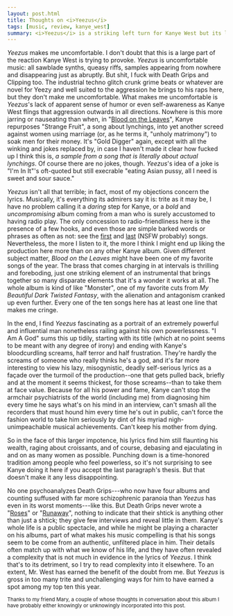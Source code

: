 ```yaml
---
layout: post.html
title: Thoughts on <i>Yeezus</i>
tags: [music, review, kanye_west]
summary: <i>Yeezus</i> is a striking left turn for Kanye West but its lyrics gross me out too much for it to make my top 10.
---
```


*Yeezus* makes me uncomfortable. I don't doubt that this is a large part of the reaction Kanye West is trying to provoke. *Yeezus* is uncomfortable music: all sawblade synths, queasy riffs, samples appearing from nowhere and disappearing just as abruptly. But shit, I fuck with Death Grips and Clipping too. The industrial techno glitch crunk grime beats or whatever are novel for Yeezy and well suited to the aggression he brings to his raps here, but they don't make me uncomfortable. What makes me uncomfortable is *Yeezus*'s lack of apparent sense of humor or even self-awareness as Kanye West flings that aggression outwards in all directions. Nowhere is this more jarring or nauseating than when, in "[Blood on the Leaves](http://www.youtube.com/watch?v=D0QcxWPB59o)", Kanye repurposes "Strange Fruit", a song about lynchings, into yet another screed against women using marriage (or, as he terms it, "unholy matrimony") to soak men for their money. It's "Gold Digger" again, except with all the winking and jokes replaced by, in case I haven't made it clear how fucked up I think this is, *a sample from a song that is literally about actual lynchings*. Of course there are no jokes, though. *Yeezus*'s idea of a joke is "I'm In It"'s oft-quoted but still execrable "eating Asian pussy, all I need is sweet and sour sauce."

*Yeezus* isn't all that terrible; in fact, most of my objections concern the lyrics. Musically, it's everything its admirers say it is: trite as it may be, I have no problem calling it a *daring* step for Kanye, or a *bold* and *uncompromising* album coming from a man who is surely accustomed to having radio play. The only concession to radio-friendliness here is the presence of a few hooks, and even those are simple barked words or phrases as often as not: see the [first](http://www.youtube.com/watch?v=DdLsXB3AMAg) and [last](http://www.youtube.com/watch?v=BBAtAM7vtgc) (NSFW probably) songs. Nevertheless, the more I listen to it, the more I think I might end up liking the production here more than on any other Kanye album. Given different subject matter, *Blood on the Leaves* might have been one of my favorite songs of the year. The brass that comes charging in at intervals is thrilling and foreboding, just one striking element of an instrumental that brings together so many disparate elements that it's a wonder it works at all. The whole album is kind of like "Monster", one of my favorite cuts from *My Beautiful Dark Twisted Fantasy*, with the alienation and antagonism cranked up even further. Every one of the ten songs here has at least one line that makes me cringe.

In the end, I find *Yeezus* fascinating as a portrait of an extremely powerful and influential man nonetheless railing against his own powerlessness. "I Am A God" sums this up tidily, starting with its title (which at no point seems to be meant with any degree of irony) and ending with Kanye's bloodcurdling screams, half terror and half frustration. They're hardly the screams of someone who really thinks he's a god, and it's far more interesting to view his lazy, misogynistic, deadly self-serious lyrics as a façade over the turmoil of the production--one that gets pulled back, briefly and at the moment it seems thickest, for those screams--than to take them at face value. Because for all his power and fame, Kanye can't stop the armchair psychiatrists of the world (including me) from diagnosing him every time he says what's on his mind in an interview, can't smash all the recorders that must hound him every time he's out in public, can't force the fashion world to take him seriously by dint of his myriad nigh-unimpeachable musical achievements. Can't keep his mother from dying.

So in the face of this larger impotence, his lyrics find him still flaunting his wealth, raging about croissants, and of course, debasing and ejaculating in and on as many women as possible.  Punching down is a time-honored tradition among people who feel powerless, so it's not surprising to see Kanye doing it here if you accept the last paragraph's thesis. But that doesn't make it any less disappointing.

No one psychoanalyzes Death Grips---who now have four albums and counting suffused with far more schizophrenic paranoia than *Yeezus* has even in its worst moments---like this. But Death Grips never wrote a "[Roses](http://www.youtube.com/watch?v=3ZOy6t1vVtE)" or "[Runaway](http://www.youtube.com/watch?v=L7_jYl8A73g)", nothing to indicate that their shtick is anything other than just a shtick; they give few interviews and reveal little in them. Kanye's whole life is a public spectacle, and while he might be playing a character on his albums, part of what makes his music compelling is that his songs seem to be come from an authentic, unfiltered place in him. Their details often match up with what we know of his life, and they have often revealed a complexity that is not much in evidence in the lyrics of *Yeezus*. I think that's to its detriment, so I try to read complexity into it elsewhere. To an extent, Mr. West has earned the benefit of the doubt from me. But *Yeezus* is gross in too many trite and unchallenging ways for him to have earned a spot among my top ten this year.

<small>Thanks to my friend Mary, a couple of whose thoughts in conversation about this album I have probably either knowingly or unknowingly incorporated into this post.</small>
